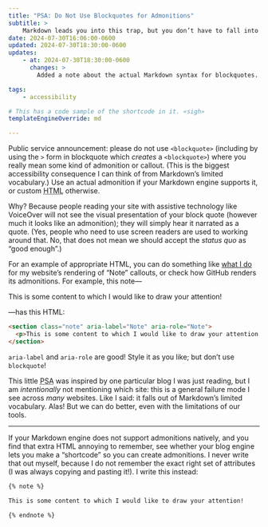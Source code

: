 ```yaml
---
title: "PSA: Do Not Use Blockquotes for Admonitions"
subtitle: >
    Markdown leads you into this trap, but you don’t have to fall into it.
date: 2024-07-30T16:06:00-0600
updated: 2024-07-30T18:30:00-0600
updates:
    - at: 2024-07-30T18:30:00-0600
      changes: >
        Added a note about the actual Markdown syntax for blockquotes. Thanks to Steve Klabnik for [flagging up](https://bsky.app/profile/steveklabnik.com/post/3kyjtog5fs227) that it would be helpful!

tags:
    - accessibility

# This has a code sample of the shortcode in it. «sigh»
templateEngineOverride: md

---
```


Public service announcement: please do not use `<blockquote>` (including by using the `>` form in blockquote which *creates* a `<blockquote>`) where you really mean some kind of admonition or callout. (This is the biggest accessibility consequence I can think of from Markdown’s limited vocabulary.) Use an actual admonition if your Markdown engine supports it, or custom <abbr title="HyperText Markup Language">HTML</abbr> otherwise.

Why? Because people reading your site with assistive technology like VoiceOver will not see the visual presentation of your block quote (however much it looks like an admonition); they will simply hear it narrated as a quote. (Yes, people who need to use screen readers are used to working around that. No, that does  not mean we should accept the _status quo_ as “good enough”.)

For an example of appropriate <abbr>HTML</abbr>, you can do something like [what I do][code] for my website’s rendering of “Note” callouts, or check how GitHub renders its admonitions. For example, this note—

<section class="note" aria-label="Note" aria-role="Note">
<p>This is some content to which I would like to draw your attention!</p>
</section>

—has this <abbr>HTML</abbr>:

```html
<section class="note" aria-label="Note" aria-role="Note">
  <p>This is some content to which I would like to draw your attention!</p>
</section>
```

`aria-label` and `aria-role` are good! Style it as you like; but don’t use `blockquote`!

This little <abbr title="public service announcement">PSA</abbr> was inspired by one particular blog I was just reading, but I am *intentionally* not mentioning which site: this is a general failure mode I see across *many* websites. Like I said: it falls out of Markdown’s limited vocabulary. Alas! But we can do better, even with the limitations of our tools.

---

If your Markdown engine does not support admonitions natively, and you find that extra <abbr>HTML</abbr> annoying to remember, see whether your blog engine lets you make a “shortcode” so you can create admonitions. I never write that out myself, because I do not remember the exact right set of attributes (I was always copying and pasting it!). I write this instead:

```markdown
{% note %}

This is some content to which I would like to draw your attention!

{% endnote %}
```

[code]: https://github.com/chriskrycho/v5.chriskrycho.com/blob/791ae4cd980fe8bf5d72660555535117128be7dd/eleventy/shortcodes.ts#L4-L7
